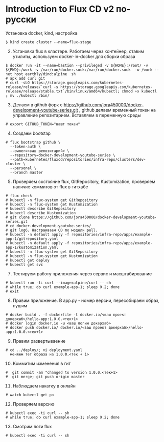 # Introduction to Flux CD v2 по-русски


Установка docker, kind, настройка
```
$ kind create cluster --name=flux-stage
```
2.  Установка flux в кластере. Работаем через контейнер, ставим утилиты, используем docker-in-docker  для сборки образа
```
$ docker run -it --name=bastion --privileged -v ${HOME}:/root/ -v ${PWD}:/work -v /var/run/docker.sock:/var/run/docker.sock  -w /work --net host earthly/dind:alpine  sh
# apk add curl git
# curl -sLO https://storage.googleapis.com/kubernetes-release/release/`curl -s https://storage.googleapis.com/kubernetes-release/release/stable.txt`/bin/linux/amd64/kubectl; chmod +x kubectl ; mv ./kubectl /bin/
```
3. Делаем в github форк с https://github.com/jora450000/docker-development-youtube-series.git ,  github делаем временный токен на управление репозитарием. Вставляем в переменную среды
```
# export GITHUB_TOKEN="вашг токен"
```
4. Создаем bootstap
```
# flux bootstrap github \
  --token-auth \
  --owner=<ваш репозитарий> \
  --repository=docker-development-youtube-series \
  --path=kubernetes/fluxcd/repositories/infra-repo/clusters/dev-cluster \
  --personal \
  --branch master
```
5.  Проверяем состояние flux, GitRepository, Kustomization, проверяем наличие коммитов от flux в гитхабе
```
# flux check 
# kubectl -n flux-system get GitRepository
# kubectl -n flux-system get Kustomization
# kubectl describe GitRepository
# kubectl describe Kustomization
# git clone https://github.com/jora450000/docker-development-youtube-series.git
# cd docker-development-youtube-series/
# git log6. Настраиваем CD по модели pull. 
# kubectl -n default apply -f repositories/infra-repo/apps/example-app-1/gitrepository.yaml
# kubectl -n default apply -f repositories/infra-repo/apps/example-app-1/kustomization.yaml
# kubectl -n flux-system get GitRepository
# kubectl -n flux-system get Kustomization
# kubectl get deploy
# kubectl get svc
```
7. Тестируем работу приложения через сервис и масштабирование
```
# kubectl run -ti curl --image=alpine/curl -- sh
# while true; do curl example-app-1; sleep 0.2; done
# exit
```
8. Правим приложение. В app.py  - номер версии, пересобираем образ, пушим
```
# docker build . -f dockerfile -t docker.io/<ваш проект докерхаб>/hello-app:1.0.0.<тек+1>
# docker login docker.io -u <ваш логин докерхаб>
# docker push docker.io/ docker.io/<ваш проект докерхаб>/hello-app:1.0.0.<тек+1>
```
9. Правим развертываение
```
# сd ../deploy/; vi deployment.yaml
  меняем тег образа на 1.0.0.<тек + 1> 
```
10. Коммитим изменения в гит
```
#  git commit -am "changed to version 1.0.0.<тек+1>
#  git merge; git push origin master
```
11. Наблюдаем накатку в онлайн
```
# watch kubectl get po
```
12. Проверяем версию
```
# kubectl exec -ti curl -- sh
# while true; do curl example-app-1; sleep 0.2; done
```
13. Смотрим логи flux
```
# kubectl exec -ti curl -- sh
```
 

